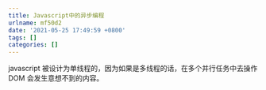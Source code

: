 ```yaml
---
title: Javascript中的异步编程
urlname: mf50d2
date: '2021-05-25 17:49:59 +0800'
tags: []
categories: []
---
```


javascript 被设计为单线程的，因为如果是多线程的话，在多个并行任务中去操作 DOM 会发生意想不到的内容。
